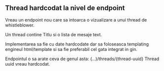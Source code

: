 ## Thread hardcodat la nivel de endpoint

Vreau un endpoint nou care sa intoarca o vizualizare a 
unui thread de whistleblower.

Un thread contine Titlu si o lista de mesaje text.

Implementarea sa fie cu date hardcodate dar sa foloseasca templating 
engineul html/template si sa fie preferabil cel gata integrat in gin.

Endpointul o sa arate ceva de genul asta: \(...)/threads/{thread-uuid}
Thread uuid vreau hardcodat.
